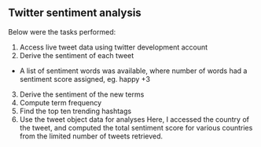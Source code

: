 ## Twitter sentiment analysis

Below were the tasks performed:
1) Access live tweet data using twitter development account
2) Derive the sentiment of each tweet
- A list of sentiment words was available, where number of words had a sentiment score assigned, eg. happy  +3
3) Derive the sentiment of the new terms
4) Compute term frequency
5) Find the top ten trending hashtags
6) Use the tweet object data for analyses
 Here, I accessed the country of the tweet, and computed the total sentiment score for various countries from the limited number of tweets retrieved.
